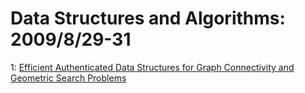 # Data Structures and Algorithms: 2009/8/29-31  
1: [Efficient Authenticated Data Structures for Graph Connectivity and  Geometric Search Problems](https://doi.org/10.48550/arXiv.0908.4116)  
